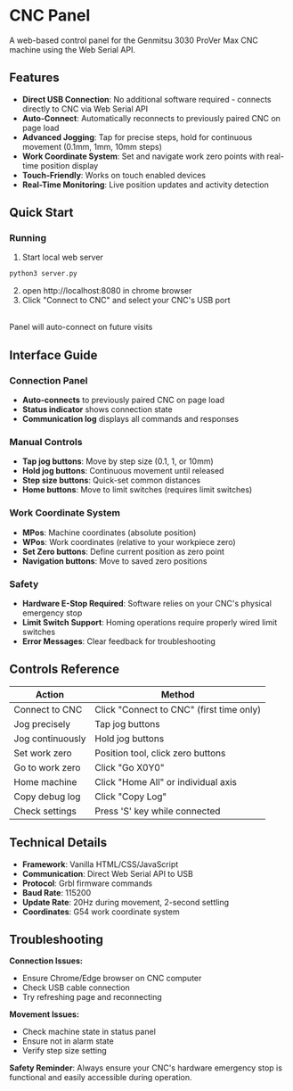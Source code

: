 # CNC Panel

A web-based control panel for the Genmitsu 3030 ProVer Max CNC machine using the Web Serial API.

## Features

- **Direct USB Connection**: No additional software required - connects directly to CNC via Web Serial API
- **Auto-Connect**: Automatically reconnects to previously paired CNC on page load
- **Advanced Jogging**: Tap for precise steps, hold for continuous movement (0.1mm, 1mm, 10mm steps)
- **Work Coordinate System**: Set and navigate work zero points with real-time position display
- **Touch-Friendly**: Works on touch enabled devices
- **Real-Time Monitoring**: Live position updates and activity detection

## Quick Start

### Running
1. Start local web server
```bash
python3 server.py
```
2. open http://localhost:8080 in chrome browser
3. Click "Connect to CNC" and select your CNC's USB port
<br/>
Panel will auto-connect on future visits


## Interface Guide

### Connection Panel
- **Auto-connects** to previously paired CNC on page load
- **Status indicator** shows connection state
- **Communication log** displays all commands and responses

### Manual Controls
- **Tap jog buttons**: Move by step size (0.1, 1, or 10mm)
- **Hold jog buttons**: Continuous movement until released
- **Step size buttons**: Quick-set common distances
- **Home buttons**: Move to limit switches (requires limit switches)

### Work Coordinate System
- **MPos**: Machine coordinates (absolute position)
- **WPos**: Work coordinates (relative to your workpiece zero)
- **Set Zero buttons**: Define current position as zero point
- **Navigation buttons**: Move to saved zero positions

### Safety
- **Hardware E-Stop Required**: Software relies on your CNC's physical emergency stop
- **Limit Switch Support**: Homing operations require properly wired limit switches
- **Error Messages**: Clear feedback for troubleshooting

## Controls Reference

| Action | Method |
|--------|--------|
| Connect to CNC | Click "Connect to CNC" (first time only) |
| Jog precisely | Tap jog buttons |
| Jog continuously | Hold jog buttons |
| Set work zero | Position tool, click zero buttons |
| Go to work zero | Click "Go X0Y0" |
| Home machine | Click "Home All" or individual axis |
| Copy debug log | Click "Copy Log" |
| Check settings | Press 'S' key while connected |

## Technical Details

- **Framework**: Vanilla HTML/CSS/JavaScript
- **Communication**: Direct Web Serial API to USB
- **Protocol**: Grbl firmware commands
- **Baud Rate**: 115200
- **Update Rate**: 20Hz during movement, 2-second settling
- **Coordinates**: G54 work coordinate system

## Troubleshooting

**Connection Issues:**
- Ensure Chrome/Edge browser on CNC computer
- Check USB cable connection
- Try refreshing page and reconnecting

**Movement Issues:**
- Check machine state in status panel
- Ensure not in alarm state
- Verify step size setting

**Safety Reminder**: Always ensure your CNC's hardware emergency stop is functional and easily accessible during operation.


